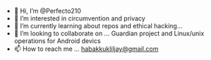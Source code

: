 - 👋 Hi, I’m @Perfecto210
- 👀 I’m interested in circumvention and privacy
- 🌱 I’m currently learning about repos and ethical hacking...
- 💞️ I’m looking to collaborate on ... Guardian project and Linux/unix operations for Android devics
- 📫 How to reach me ... habakkukliljay@gmail.com

<!---
Perfecto210/Perfecto210 is a ✨ special ✨ repository because its `README.md` (this file) appears on your GitHub profile.
You can click the Preview link to take a look at your changes.
--->
